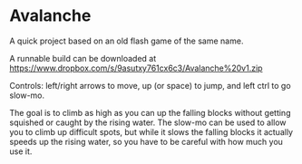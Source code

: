 # Avalanche
A quick project based on an old flash game of the same name.

A runnable build can be downloaded at https://www.dropbox.com/s/9asutxy761cx6c3/Avalanche%20v1.zip

Controls: left/right arrows to move, up (or space) to jump, and left ctrl to go slow-mo.

The goal is to climb as high as you can up the falling blocks without getting squished or caught by the rising water. The slow-mo can be used to allow you to climb up difficult spots, but while it slows the falling blocks it actually speeds up the rising water, so you have to be careful with how much you use it.
